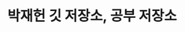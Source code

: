 

<!---
HEONPOLI/HEONPOLI is a ✨ special ✨ repository because its `README.md` (this file) appears on your GitHub profile.
You can click the Preview link to take a look at your changes.
--->
# 박재헌 깃 저장소, 공부 저장소

